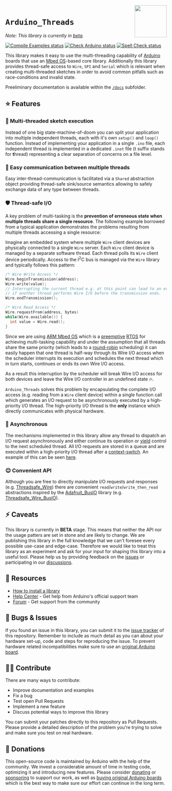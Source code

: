 <img src="https://content.arduino.cc/website/Arduino_logo_teal.svg" height="100" align="right" />

`Arduino_Threads`
=================
*Note: This library is currently in [beta](#zap-caveats).*

[![Compile Examples status](https://github.com/arduino-libraries/Arduino_Threads/actions/workflows/compile-examples.yml/badge.svg)](https://github.com/arduino-libraries/Arduino_Threads/actions/workflows/compile-examples.yml)
[![Check Arduino status](https://github.com/arduino-libraries/Arduino_Threads/actions/workflows/check-arduino.yml/badge.svg)](https://github.com/arduino-libraries/Arduino_Threads/actions/workflows/check-arduino.yml)
[![Spell Check status](https://github.com/arduino-libraries/Arduino_Threads/actions/workflows/spell-check.yml/badge.svg)](https://github.com/arduino-libraries/Arduino_Threads/actions/workflows/spell-check.yml)

This library makes it easy to use the multi-threading capability of [Arduino](https://www.arduino.cc/) boards that use an [Mbed OS](https://os.mbed.com/docs/mbed-os/latest/introduction/index.html)-based core library. Additionally this library provides thread-safe access to `Wire`, `SPI` and `Serial` which is relevant when creating multi-threaded sketches in order to avoid common pitfalls such as race-conditions and invalid state. ​

Preeliminary documentation is available within the [`/docs`](docs/README.md) subfolder.

## :star: Features
### :thread: Multi-threaded sketch execution
Instead of one big state-machine-of-doom you can split your application into multiple independent threads, each with it's own `setup()` and `loop()` function. Instead of implementing your application in a single `.ino` file, each independent thread is implemented in a dedicated `.inot` file (t suffix stands for **t**hread) representing a clear separation of concerns on a file level.

### :calling: Easy communication between multiple threads
Easy inter-thread-communication is facilitated via a `Shared` abstraction object providing thread-safe sink/source semantics allowing to safely exchange data of any type between threads.

### :shield: Thread-safe I/O
A key problem of multi-tasking is the **prevention of erroneous state when multiple threads share a single resource**. The following example borrowed from a typical application demonstrates the problems resulting from multiple threads accessing a single resource:

Imagine an embedded system where multiple `Wire` client devices are physically connected to a single `Wire` server. Each `Wire` client device is managed by a separate software thread. Each thread polls its `Wire` client device periodically. Access to the I<sup>2</sup>C bus is managed via the `Wire` library and typically follows this pattern:

```C++
/* Wire Write Access */
Wire.beginTransmission(address);
Wire.write(value);
// Interrupting the current thread e.g. at this point can lead to an erroneous state
// if another thread performs Wire I/O before the transmission ends.
Wire.endTransmission();

/* Wire Read Access */
Wire.requestFrom(address, bytes)
while(Wire.available()) {
  int value = Wire.read();
}
```

Since we are using [ARM Mbed OS](https://os.mbed.com/mbed-os/) which is a [preemptive](https://en.wikipedia.org/wiki/Preemption_(computing)) [RTOS](https://en.wikipedia.org/wiki/Real-time_operating_system) for achieving multi-tasking capability and under the assumption that all threads share the same priority (which leads to a [round-robin](https://en.wikipedia.org/wiki/Round-robin_scheduling) scheduling) it can easily happen that one thread is half-way through its Wire I/O access when the scheduler interrupts its execution and schedules the next thread which in turn starts, continues or ends its own Wire I/O access.

As a result this interruption by the scheduler will break Wire I/O access for both devices and leave the Wire I/O controller in an undefined state :fire:.

`Arduino_Threads` solves this problem by encapsulating the complete I/O access (e.g. reading from a `Wire` client device) within a single function call which generates an I/O request to be asynchronously executed by a high-priority I/O thread. The high-priority I/O thread is the **only** instance which directly communicates with physical hardware.

### :runner: Asynchronous
The mechanisms implemented in this library allow any thread to dispatch an I/O request asynchronously and either continue its operation or [yield](https://en.wikipedia.org/wiki/Yield_(multithreading)) control to the next scheduled thread. All I/O requests are stored in a queue and are executed within a high-priority I/O thread after a [context-switch](https://en.wikipedia.org/wiki/Context_switch). An example of this can be seen [here](examples/Threadsafe_IO/Threadsafe_SPI/Threadsafe_SPI.ino).

### :relieved: Convenient API
Although you are free to directly manipulate I/O requests and responses (e.g. [Threadsafe_Wire](examples/Threadsafe_IO/Threadsafe_Wire/Threadsafe_Wire.ino)) there are convenient `read`/`write`/`write_then_read` abstractions inspired by the [Adafruit_BusIO](https://github.com/adafruit/Adafruit_BusIO) library (e.g. [Threadsafe_Wire_BusIO](examples/Threadsafe_IO/Threadsafe_Wire_BusIO/Threadsafe_Wire_BusIO.ino)).

## :zap: Caveats

This library is currently in **BETA** stage. This means that neither the API nor the usage patters are set in stone and are likely to change. We are publishing this library in the full knowledge that we can't foresee every possible use-case and edge-case. Therefore we would like to treat this library as an experiment and ask for your input for shaping this library into a useful tool. Please help us by providing feedback on the [issues](https://github.com/bcmi-labs/Arduino_Threads/issues) or participating in our [discussions](https://github.com/arduino/ArduinoCore-API/discussions).

## :mag_right: Resources

* [How to install a library](https://www.arduino.cc/en/guide/libraries)
* [Help Center](https://support.arduino.cc/) - Get help from Arduino's official support team
* [Forum](https://forum.arduino.cc) - Get support from the community

## :bug: Bugs & Issues

If you found an issue in this library, you can submit it to the [issue tracker](issues) of this repository. Remember to include as much detail as you can about your hardware set-up, code and steps for reproducing the issue. To prevent hardware related incompatibilities make sure to use an [original Arduino board](https://support.arduino.cc/hc/en-us/articles/360020652100-How-to-spot-a-counterfeit-Arduino).

## :technologist: Contribute

There are many ways to contribute:

* Improve documentation and examples
* Fix a bug
* Test open Pull Requests
* Implement a new feature
* Discuss potential ways to improve this library

You can submit your patches directly to this repository as Pull Requests. Please provide a detailed description of the problem you're trying to solve and make sure you test on real hardware.

## :yellow_heart: Donations

This open-source code is maintained by Arduino with the help of the community. We invest a considerable amount of time in testing code, optimizing it and introducing new features. Please consider [donating](https://www.arduino.cc/en/donate/) or [sponsoring](https://github.com/sponsors/arduino) to support our work, as well as [buying original Arduino boards](https://store.arduino.cc/) which is the best way to make sure our effort can continue in the long term.
